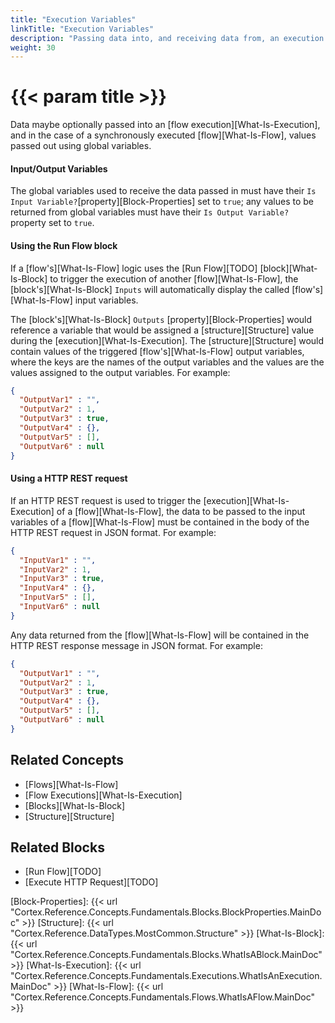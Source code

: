 ```yaml
---
title: "Execution Variables"
linkTitle: "Execution Variables"
description: "Passing data into, and receiving data from, an execution."
weight: 30
---
```


# {{< param title >}}

Data maybe optionally passed into an [flow execution][What-Is-Execution], and in the case of a synchronously executed [flow][What-Is-Flow], values passed out using global variables.

#### Input/Output Variables

The global variables used to receive the data passed in must have their `Is Input Variable?`[property][Block-Properties] set to `true`; any values to be returned from global variables must have their `Is Output Variable?` property set to `true`.

#### Using the Run Flow block

If a [flow's][What-Is-Flow] logic uses the [Run Flow][TODO] [block][What-Is-Block] to trigger the execution of another [flow][What-Is-Flow], the [block's][What-Is-Block] `Inputs` will automatically display the called [flow's][What-Is-Flow] input variables.

The [block's][What-Is-Block] `Outputs` [property][Block-Properties] would reference a variable that would be assigned a [structure][Structure] value during the [execution][What-Is-Execution]. The [structure][Structure] would contain values of the triggered [flow's][What-Is-Flow] output variables, where the keys are the names of the output variables and the values are the values assigned to the output variables. For example:

```json
{
  "OutputVar1" : "",
  "OutputVar2" : 1,
  "OutputVar3" : true,
  "OutputVar4" : {},
  "OutputVar5" : [],
  "OutputVar6" : null
}
```

#### Using a HTTP REST request

If an HTTP REST request is used to trigger the [execution][What-Is-Execution] of a [flow][What-Is-Flow], the data to be passed to the input variables of a [flow][What-Is-Flow] must be contained in the body of the HTTP REST request in JSON format. For example:

```json
{
  "InputVar1" : "",
  "InputVar2" : 1,
  "InputVar3" : true,
  "InputVar4" : {},
  "InputVar5" : [],
  "InputVar6" : null
}
```

Any data returned from the [flow][What-Is-Flow] will be contained in the HTTP REST response message in JSON format. For example:

```json
{
  "OutputVar1" : "",
  "OutputVar2" : 1,
  "OutputVar3" : true,
  "OutputVar4" : {},
  "OutputVar5" : [],
  "OutputVar6" : null
}
```

## Related Concepts

- [Flows][What-Is-Flow]
- [Flow Executions][What-Is-Execution]
- [Blocks][What-Is-Block]
- [Structure][Structure]

## Related Blocks

- [Run Flow][TODO]
- [Execute HTTP Request][TODO]

[Block-Properties]: {{< url "Cortex.Reference.Concepts.Fundamentals.Blocks.BlockProperties.MainDoc" >}}
[Structure]: {{< url "Cortex.Reference.DataTypes.MostCommon.Structure" >}}
[What-Is-Block]: {{< url "Cortex.Reference.Concepts.Fundamentals.Blocks.WhatIsABlock.MainDoc" >}}
[What-Is-Execution]: {{< url "Cortex.Reference.Concepts.Fundamentals.Executions.WhatIsAnExecution.MainDoc" >}}
[What-Is-Flow]: {{< url "Cortex.Reference.Concepts.Fundamentals.Flows.WhatIsAFlow.MainDoc" >}}
